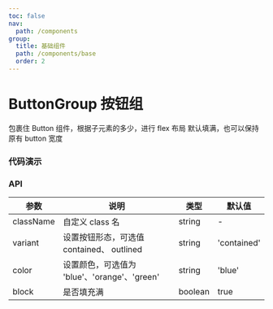 ```yaml
---
toc: false
nav:
  path: /components
group:
  title: 基础组件
  path: /components/base
  order: 2
---
```


# ButtonGroup 按钮组

包裹住 Button 组件，根据子元素的多少，进行 flex 布局
默认填满，也可以保持原有 button 宽度

### 代码演示

<code src="./demo/index.tsx"></code>

### API

| 参数      | 说明                                         | 类型    | 默认值      |
| --------- | -------------------------------------------- | ------- | ----------- |
| className | 自定义 class 名                              | string  | -           |
| variant   | 设置按钮形态，可选值 contained、 outlined    | string  | 'contained' |
| color     | 设置颜色，可选值为 'blue'、'orange'、'green' | string  | 'blue'      |
| block     | 是否填充满                                   | boolean | true        |
